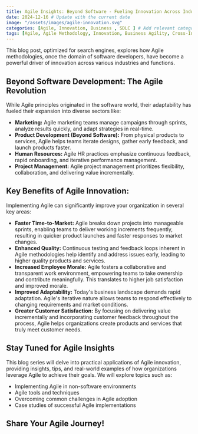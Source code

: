 ```yaml
---
title: Agile Insights: Beyond Software - Fueling Innovation Across Industries
date: 2024-12-16 # Update with the current date
image: "/assets/images/agile-innovation.svg"
categories: [Agile, Innovation, Business , SDLC ] # Add relevant categories
tags: [Agile, Agile Methodology, Innovation, Business Agility, Cross-Industry, Digital Transformation] # Add relevant tags
---
```


This blog post, optimized for search engines, explores how Agile methodologies, once the domain of software developers, have become a powerful driver of innovation across various industries and functions.

## Beyond Software Development: The Agile Revolution

While Agile principles originated in the software world, their adaptability has fueled their expansion into diverse sectors like:

*   **Marketing:** Agile marketing teams manage campaigns through sprints, analyze results quickly, and adapt strategies in real-time.
*   **Product Development (Beyond Software):** From physical products to services, Agile helps teams iterate designs, gather early feedback, and launch products faster.
*   **Human Resources:** Agile HR practices emphasize continuous feedback, rapid onboarding, and iterative performance management.
*   **Project Management:** Agile project management prioritizes flexibility, collaboration, and delivering value incrementally.

## Key Benefits of Agile Innovation:

Implementing Agile can significantly improve your organization in several key areas:

*   **Faster Time-to-Market:** Agile breaks down projects into manageable sprints, enabling teams to deliver working increments frequently, resulting in quicker product launches and faster responses to market changes.
*   **Enhanced Quality:** Continuous testing and feedback loops inherent in Agile methodologies help identify and address issues early, leading to higher quality products and services.
*   **Increased Employee Morale:** Agile fosters a collaborative and transparent work environment, empowering teams to take ownership and contribute meaningfully. This translates to higher job satisfaction and improved morale.
*   **Improved Adaptability:** Today's business landscape demands rapid adaptation. Agile's iterative nature allows teams to respond effectively to changing requirements and market conditions.
*   **Greater Customer Satisfaction:** By focusing on delivering value incrementally and incorporating customer feedback throughout the process, Agile helps organizations create products and services that truly meet customer needs.

## Stay Tuned for Agile Insights

This blog series will delve into practical applications of Agile innovation, providing insights, tips, and real-world examples of how organizations leverage Agile to achieve their goals. We will explore topics such as:

*   Implementing Agile in non-software environments
*   Agile tools and techniques
*   Overcoming common challenges in Agile adoption
*   Case studies of successful Agile implementations

## Share Your Agile Journey!

